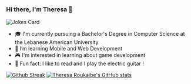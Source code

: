 ### Hi there, I'm Theresa 👋

![Jokes Card](https://readme-jokes.vercel.app/api)

- 🎓 I'm currently pursuing a Bachelor's Degree in Computer Science at the Lebanese American University
- 🌱 I’m learning Mobile and Web Development
- :video_game: I'm interested in learning about game development 
- :book: Fun fact: I like to read and I play the electric guitar ! 

[![Github Streak](https://streak-stats.demolab.com/?user=TheresaRoukaibe)](https://git.io/streak-stats)
[![Theresa Roukaibe's GitHub stats](https://github-readme-stats.vercel.app/api?username=TheresaRoukaibe)](https://github.com/anuraghazra/github-readme-stats)
